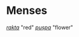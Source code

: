 # Menses
[*rakta*](https://en.wiktionary.org/wiki/%E0%A4%B0%E0%A4%95%E0%A5%8D%E0%A4%A4#Sanskrit) "red"
[*puṣpa*](https://en.wiktionary.org/wiki/%E0%A4%AA%E0%A5%81%E0%A4%B7%E0%A5%8D%E0%A4%AA#Sanskrit) "flower"